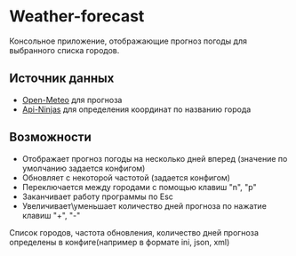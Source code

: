 # Weather-forecast
Консольное приложение, отображающие прогноз погоды для выбранного списка городов.

## Источник данных

- [Open-Meteo](https://open-meteo.com/en/docs#latitude=59.94&longitude=30.31&hourly=temperature_2m&forecast_days=16) для прогноза
- [Api-Ninjas](https://api-ninjas.com/api/city) для определения координат по названию города

## Возможности

 - Отображает прогноз погоды на несколько дней вперед (значение по умолчанию задается конфигом)
 - Обновляет с некоторой частотой (задается конфигом)
 - Переключается между городами с помощью клавиш "n", "p"
 - Заканчивает работу программы по Esc
 - Увеличивает\уменьшает количество дней прогноза по нажатие клавиш "+", "-"

Список городов, частота обновления, количество дней прогноза определены в конфиге(например в формате ini, json, xml)
